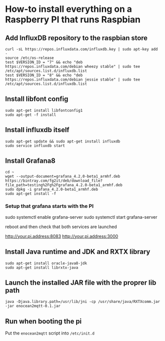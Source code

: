 # How-to install everything on a Raspberry PI that runs Raspbian

## Add InfluxDB repository to the raspbian store

```
curl -sL https://repos.influxdata.com/influxdb.key | sudo apt-key add -
source /etc/os-release
test $VERSION_ID = "7" && echo "deb https://repos.influxdata.com/debian wheezy stable" | sudo tee /etc/apt/sources.list.d/influxdb.list
test $VERSION_ID = "8" && echo "deb https://repos.influxdata.com/debian jessie stable" | sudo tee /etc/apt/sources.list.d/influxdb.list
```

## Install libfont config
```
sudo apt-get install libfontconfig1
sudo apt-get -f install
```

## Install influxdb itself
```
sudo apt-get update && sudo apt-get install influxdb
sudo service influxdb start
```

## Install Grafana8
```
cd ~
wget --output-document=grafana_4.2.0-beta1_armhf.deb https://bintray.com/fg2it/deb/download_file?file_path=testing%2Fg%2Fgrafana_4.2.0-beta1_armhf.deb
sudo dpkg -i grafana_4.2.0-beta1_armhf.deb
sudo apt-get install -f
```

### Setup that grafana starts with the PI
sudo systemctl enable grafana-server
sudo systemctl start grafana-server

reboot and then check that both services are launched

http://your.pi.address:8083
http://your.pi.address:3000

## Install Java runtime and JDK and RXTX library
```
sudo apt-get install oracle-java8-jdk
sudo apt-get install librxtx-java
```

## Launch the installed JAR file with the proprer lib path
```
java -Djava.library.path=/usr/lib/jni -cp /usr/share/java/RXTXcomm.jar -jar enocean2mqtt-0.1.jar
```

## Run when booting the pi
Put the `enocean2mqtt` script into `/etc/init.d`
